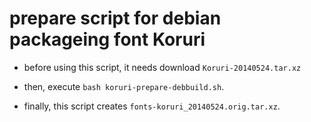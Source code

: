 prepare script for debian packageing font Koruri
===

* before using this script, it needs download `Koruri-20140524.tar.xz`

* then, execute `bash koruri-prepare-debbuild.sh`.

* finally, this script creates `fonts-koruri_20140524.orig.tar.xz`.
